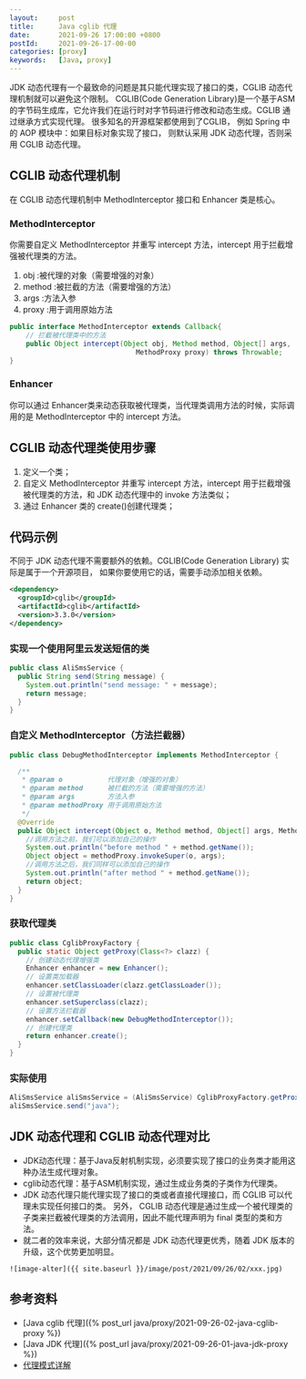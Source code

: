 ```yaml
---
layout:     post
title:      Java cglib 代理
date:       2021-09-26 17:00:00 +0800
postId:     2021-09-26-17-00-00
categories: [proxy]
keywords:   [Java, proxy]
---
```

JDK 动态代理有一个最致命的问题是其只能代理实现了接口的类，CGLIB 动态代理机制就可以避免这个限制。
CGLIB(Code Generation Library)是一个基于ASM的字节码生成库，它允许我们在运行时对字节码进行修改和动态生成。CGLIB 通过继承方式实现代理。
很多知名的开源框架都使用到了CGLIB， 例如 Spring 中的 AOP 模块中：如果目标对象实现了接口，
则默认采用 JDK 动态代理，否则采用 CGLIB 动态代理。

## CGLIB 动态代理机制

在 CGLIB 动态代理机制中 MethodInterceptor 接口和 Enhancer 类是核心。

### MethodInterceptor
你需要自定义 MethodInterceptor 并重写 intercept 方法，intercept 用于拦截增强被代理类的方法。
1. obj :被代理的对象（需要增强的对象）
2. method :被拦截的方法（需要增强的方法）
3. args :方法入参
4. proxy :用于调用原始方法

```java
public interface MethodInterceptor extends Callback{
    // 拦截被代理类中的方法
    public Object intercept(Object obj, Method method, Object[] args,
                               MethodProxy proxy) throws Throwable;
}
```

### Enhancer

你可以通过 Enhancer类来动态获取被代理类，当代理类调用方法的时候，实际调用的是 MethodInterceptor 中的 intercept 方法。

## CGLIB 动态代理类使用步骤
1. 定义一个类；
2. 自定义 MethodInterceptor 并重写 intercept 方法，intercept 用于拦截增强被代理类的方法，和 JDK 动态代理中的 invoke 方法类似；
3. 通过 Enhancer 类的 create()创建代理类；

## 代码示例
不同于 JDK 动态代理不需要额外的依赖。CGLIB(Code Generation Library) 实际是属于一个开源项目，
如果你要使用它的话，需要手动添加相关依赖。

```xml
<dependency>
  <groupId>cglib</groupId>
  <artifactId>cglib</artifactId>
  <version>3.3.0</version>
</dependency>
```

### 实现一个使用阿里云发送短信的类

```java
public class AliSmsService {
  public String send(String message) {
    System.out.println("send message: " + message);
    return message;
  }
}
```

### 自定义 MethodInterceptor（方法拦截器）
```java
public class DebugMethodInterceptor implements MethodInterceptor {

  /**
   * @param o           代理对象（增强的对象）
   * @param method      被拦截的方法（需要增强的方法）
   * @param args        方法入参
   * @param methodProxy 用于调用原始方法
   */
  @Override
  public Object intercept(Object o, Method method, Object[] args, MethodProxy methodProxy) throws Throwable {
    //调用方法之前，我们可以添加自己的操作
    System.out.println("before method " + method.getName());
    Object object = methodProxy.invokeSuper(o, args);
    //调用方法之后，我们同样可以添加自己的操作
    System.out.println("after method " + method.getName());
    return object;
  }
}
```
### 获取代理类
```java
public class CglibProxyFactory {
  public static Object getProxy(Class<?> clazz) {
    // 创建动态代理增强类
    Enhancer enhancer = new Enhancer();
    // 设置类加载器
    enhancer.setClassLoader(clazz.getClassLoader());
    // 设置被代理类
    enhancer.setSuperclass(clazz);
    // 设置方法拦截器
    enhancer.setCallback(new DebugMethodInterceptor());
    // 创建代理类
    return enhancer.create();
  }
}
```

### 实际使用
```java
AliSmsService aliSmsService = (AliSmsService) CglibProxyFactory.getProxy(AliSmsService.class);
aliSmsService.send("java");
```

## JDK 动态代理和 CGLIB 动态代理对比

* JDK动态代理：基于Java反射机制实现，必须要实现了接口的业务类才能用这种办法生成代理对象。
* cglib动态代理：基于ASM机制实现，通过生成业务类的子类作为代理类。
* JDK 动态代理只能代理实现了接口的类或者直接代理接口，而 CGLIB 可以代理未实现任何接口的类。 另外， CGLIB 动态代理是通过生成一个被代理类的子类来拦截被代理类的方法调用，因此不能代理声明为 final 类型的类和方法。
* 就二者的效率来说，大部分情况都是 JDK 动态代理更优秀，随着 JDK 版本的升级，这个优势更加明显。



```
![image-alter]({{ site.baseurl }}/image/post/2021/09/26/02/xxx.jpg)
```

## 参考资料
* [Java cglib 代理]({% post_url java/proxy/2021-09-26-02-java-cglib-proxy %})
* [Java JDK 代理]({% post_url java/proxy/2021-09-26-01-java-jdk-proxy %})
* [代理模式详解](https://github.com/Snailclimb/JavaGuide/blob/master/docs/java/basis/代理模式详解.md)

